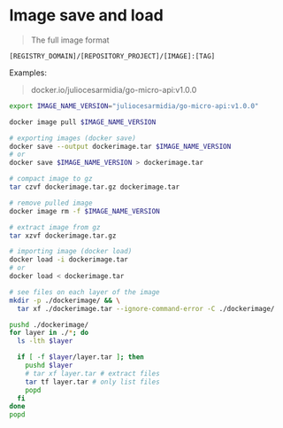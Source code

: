 # Image save and load

> The full image format

`[REGISTRY_DOMAIN]/[REPOSITORY_PROJECT]/[IMAGE]:[TAG]`

Examples:

> docker.io/juliocesarmidia/go-micro-api:v1.0.0

```bash
export IMAGE_NAME_VERSION="juliocesarmidia/go-micro-api:v1.0.0"

docker image pull $IMAGE_NAME_VERSION

# exporting images (docker save)
docker save --output dockerimage.tar $IMAGE_NAME_VERSION
# or
docker save $IMAGE_NAME_VERSION > dockerimage.tar

# compact image to gz
tar czvf dockerimage.tar.gz dockerimage.tar

# remove pulled image
docker image rm -f $IMAGE_NAME_VERSION

# extract image from gz
tar xzvf dockerimage.tar.gz

# importing image (docker load)
docker load -i dockerimage.tar
# or
docker load < dockerimage.tar

# see files on each layer of the image
mkdir -p ./dockerimage/ && \
  tar xf ./dockerimage.tar --ignore-command-error -C ./dockerimage/

pushd ./dockerimage/
for layer in ./*; do
  ls -lth $layer

  if [ -f $layer/layer.tar ]; then
    pushd $layer
    # tar xf layer.tar # extract files
    tar tf layer.tar # only list files
    popd
  fi
done
popd
```

